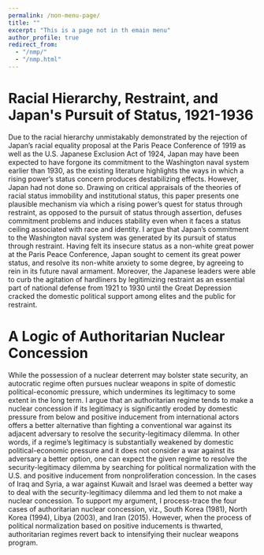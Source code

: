 ```yaml
---
permalink: /non-menu-page/
title: ""
excerpt: "This is a page not in th emain menu"
author_profile: true
redirect_from: 
  - "/nmp/"
  - "/nmp.html"
---
```


Racial Hierarchy, Restraint, and Japan's Pursuit of Status, 1921-1936
======

Due to the racial hierarchy unmistakably demonstrated by the rejection of Japan’s racial equality proposal at the Paris Peace Conference of 1919 as well as the U.S. Japanese Exclusion Act of 1924, Japan may have been expected to have forgone its commitment to the Washington naval system earlier than 1930, as the existing literature highlights the ways in which a rising power’s status concern produces destabilizing effects. However, Japan had not done so. Drawing on critical appraisals of the theories of racial status immobility and institutional status, this paper presents one plausible mechanism via which a rising power’s quest for status through restraint, as opposed to the pursuit of status through assertion, defuses commitment problems and induces stability even when it faces a status ceiling associated with race and identity. I argue that Japan’s commitment to the Washington naval system was generated by its pursuit of status through restraint. Having felt its insecure status as a non-white great power at the Paris Peace Conference, Japan sought to cement its great power status, and resolve its non-white anxiety to some degree, by agreeing to rein in its future naval armament. Moreover, the Japanese leaders were able to curb the agitation of hardliners by legitimizing restraint as an essential part of national defense from 1921 to 1930 until the Great Depression cracked the domestic political support among elites and the public for restraint. 

A Logic of Authoritarian Nuclear Concession
======

While the possession of a nuclear deterrent may bolster state security, an autocratic regime often pursues nuclear weapons in spite of domestic political-economic pressure, which undermines its legitimacy to some extent in the long term. I argue that an authoritarian regime tends to make a nuclear concession if its legitimacy is significantly eroded by domestic pressure from below and positive inducement from international actors offers a better alternative than fighting a conventional war against its adjacent adversary to resolve the security-legitimacy dilemma. In other words, if a regime’s legitimacy is substantially weakened by domestic political-economic pressure and it does not consider a war against its adversary a better option, one can expect the given regime to resolve the security-legitimacy dilemma by searching for political normalization with the U.S. and positive inducement from nonproliferation concession. In the cases of Iraq and Syria, a war against Kuwait and Israel was deemed a better way to deal with the security-legitimacy dilemma and led them to not make a nuclear concession. To support my argument, I process-trace the four cases of authoritarian nuclear concession, viz., South Korea (1981), North Korea (1994), Libya (2003), and Iran (2015). However, when the process of political normalization based on positive inducements is thwarted, authoritarian regimes revert back to intensifying their nuclear weapons program.

